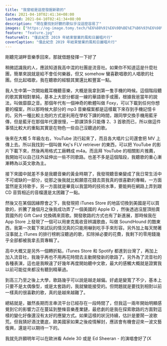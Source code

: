 ```yaml
---
title: "我曾經是這麼發掘新歌的"
date: 2021-04-10T02:41:34+08:00
lastmod: 2021-04-10T02:41:34+08:00
description: "現在要找到好聽的歌似乎沒這麼容易了"
images: ["https://og-image.tomy.tech/%E6%88%91%E6%9B%BE%E7%B6%93%E6%98%AF%E9%80%99%E9%BA%BC%E7%99%BC%E6%8E%98%E6%96%B0%E6%AD%8C%E7%9A%84.png?theme=dracula&md=1&fontSize=100px&images=https%3A%2F%2Ftomy.me%2Ftomy-circle-white.png"]
feature: "feature.jpg"
featureAlt: "僅此紀念 2019 年結束營業的風和日麗唱片行"
coverCaption: "僅此紀念 2019 年結束營業的風和日麗唱片行"
---
```


剛聽完湖畔音樂季回來，那就借題發揮一下好了

稍微認識我的人，應該知道我高中混的社團是流音社。如果你不知道這是什麼社團，簡單來說就是給不會任何樂器，但又 somehow 蠻喜歡唱歌的人唱歌的社團。但比起唱歌，我在聽歌的經驗其實還比較豐富一點。

我人生中第一次開始戴耳機聽音樂，大概是我拿到第一隻手機的時候。這個階段聽的歌其實相對單純，基本上大部分都是一線的華語歌手或團，根據我爸當年的說法，叫做靡靡之音。那個年代有一個神奇的軟體叫做 Foxy，可以下載到任何你想要的檔案，所以那時候大部分的 mp3 音樂檔案都是這樣載下來存到手機記憶卡的。另外一種比較土炮的方式是利用在學校下課的時間，跟同學交換手機用藍牙傳，但是藍牙在那個年代還很慢，一節課頂多只能傳 2、3 首歌而已，所以做這件事情比較大的重點其實是在物色一些自己沒聽過的歌。

後來在大概 5 年級左右，YouTube 流行起來了，而且各大唱片公司還會把 MV 上傳上去。所以我找到一個叫做 Kej's FLV retriever 的東西，可以把 YouTube 的影片下載下來，然後再用格式工廠轉成 m4a。而且拜 YouTube 的相關影片推薦，我開始可以自己往外延伸出一些不同歌路。也差不多是這個階段，我聽歌的重心漸漸轉為以英文歌為主。

接下來國中就差不多是我聽音樂的黃金時期了，我發現聽音樂變成了我日常生活中不可或缺的一部分，從那之後我就比較願意花錢去買我真的很喜歡的專輯，一方面當然是支持歌手，另一方面就是畢竟以我當時的技術水準，要能夠在網路上弄到跟 CD 音質相近的音檔還是太困難了一點。

然後又在某個因緣際會之下，我發現把 iTunes Store 的地區切換到美國是可以買歌的，折騰了幾個月之後我成功弄了一個美國的 Apple ID ，然後透過沒屋頂拍賣買國外的 Gift Card 兌換碼來買歌。開發歌路的方式也有了新進展，那時候我在 App Store 上發現了一個可以用麥克風收音辨識歌曲，叫做 SoundHound 的酷東西，我第一次載下來試玩的情況真的只能用嚇到吃手手來形容。另外加上每天閒著沒事就上 iTunes 的排行榜刷沒聽過的歌，扣除掉必要的花費，我剩下的零用錢幾乎全部都被我拿去買專輯了。

高中大概又是另外一個轉折點，iTunes Store 和 Spotify 都進到台灣了，再加上加入流音社，我幾乎再也不用再花時間去主動開發新的歌路了。另外為了流音社的各種表演，這也是我睽違了好幾年再度開始聽中文歌，最大的感觸大概就是證實我以前可能從來都沒有聽到精華過。

到高三乃至之後上大學，歌路幾乎可以說是越走越偏。好處是變寬了不少，基本上只要不是太偶像型，或是太套路的，我就蠻能接受的。但問題就是要找到相對以前一樣真的很喜歡的歌，真的是越來越難了。

總結就是，雖然長期而言串流平台已經存在一段時間了，但我這一兩年開始明顯感覺到它的影響力正在蔓延到整條音樂產業鏈，最悲劇的是我在探索歌路的方面對這樣的變化好像還沒有太好的應變方式。如果這樣的狀況持續，估計是要鬧一波歌荒。但我猜好酒沈甕底，歐美國家如果之後疫情解封，應該會有機會迎來一波文藝復興，還是可以期待一下的。

我就先許願明年可以在歐洲看 Adele 30 或是 Ed Sheeran - 的演唱會好了(X
